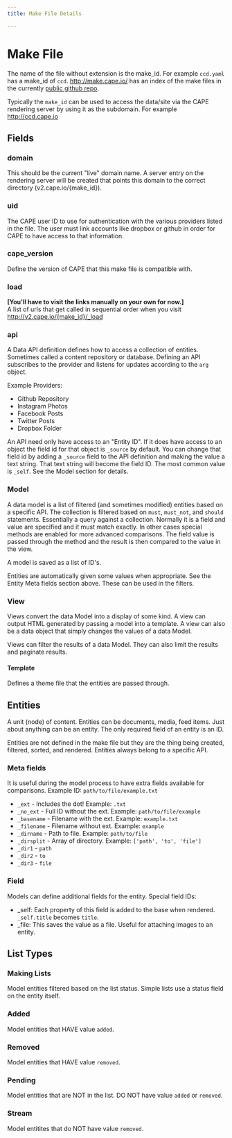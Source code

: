 ```yaml
---
title: Make File Details

---
```


# Make File

The name of the file without extension is the make_id. For example `ccd.yaml` has a make_id of `ccd`. http://make.cape.io/ has an index of the make files in the currently [public github repo](https://github.com/sundaysenergy/make.cape.io/tree/master/make_files).

Typically the `make_id` can be used to access the data/site via the CAPE rendering server by using it as the subdomain. For example http://ccd.cape.io

## Fields

### domain

This should be the current "live" domain name. A server entry on the rendering server will be created that points this domain to the correct directory (v2.cape.io/{make_id}).

### uid

The CAPE user ID to use for authentication with the various providers listed in the file. The user must link accounts like dropbox or github in order for CAPE to have access to that information.


### cape_version

Define the version of CAPE that this make file is compatible with.

### load
**[You'll have to visit the links manually on your own for now.]**  
A list of urls that get called in sequential order when you visit http://v2.cape.io/{make_id}/_load

### api

A Data API definition defines how to access a collection of entities. Sometimes called a content repository or database. Defining an API subscribes to the provider and listens for updates according to the `arg` object.

Example Providers:

* Github Repository
* Instagram Photos
* Facebook Posts
* Twitter Posts
* Dropbox Folder

An API need only have access to an "Entity ID". If it does have access to an object the field id for that object is `_source` by default. You can change that field id by adding a `_source` field to the API definition and making the value a text string. That text string will become the field ID. The most common value is `_self`. See the Model section for details.

### Model
A data model is a list of filtered (and sometimes modified) entities based on a specific API. The collection is filtered based on `must`, `must_not`, and `should` statements. Essentially a query against a collection. Normally it is a field and value are specified and it must match exactly. In other cases special methods are enabled for more advanced comparisons. The field value is passed through the method and the result is then compared to the value in the view.

A model is saved as a list of ID's.

Entities are automatically given some values when appropriate. See the Entity Meta fields section above. These can be used in the filters.


### View
Views convert the data Model into a display of some kind. A view can output HTML generated by passing a model into a template. A view can also be a data object that simply changes the values of a data Model.

Views can filter the results of a data Model. They can also limit the results and paginate results.

#### Template
Defines a theme file that the entities are passed through.


## Entities
A unit (node) of content. Entities can be documents, media, feed items. Just about anything can be an entity. The only required field of an entity is an ID.

Entities are not defined in the make file but they are the thing being created, filtered, sorted, and rendered. Entities always belong to a specific API.

### Meta fields
It is useful during the model process to have extra fields available for comparisons.
Example ID: `path/to/file/example.txt`

* `_ext` - Includes the dot! Example: `.txt`
* `_no_ext` - Full ID without the ext. Example: `path/to/file/example`
* `_basename` - Filename with the ext. Example: `example.txt`
* `_filename` - Filename without ext. Example: `example`
* `_dirname` - Path to file. Example: `path/to/file`
* `_dirsplit` - Array of directory. Example: `['path', 'to', 'file']`
* `_dir1` - `path`
* `_dir2` - `to`
* `_dir3` - `file`


### Field
Models can define additional fields for the entity.
Special field IDs:

* _self: Each property of this field is added to the base when rendered. `_self.title` becomes `title`.
* _file: This saves the value as a file. Useful for attaching images to an entity.


## List Types

### Making Lists
Model entities filtered based on the list status. Simple lists use a status field on the entity itself.

### Added
Model entities that HAVE value `added`.

### Removed
Model entities that HAVE value `removed`.

### Pending
Model entities that are NOT in the list. DO NOT have value `added` or `removed`.

### Stream
Model entitites that do NOT have value `removed`.


